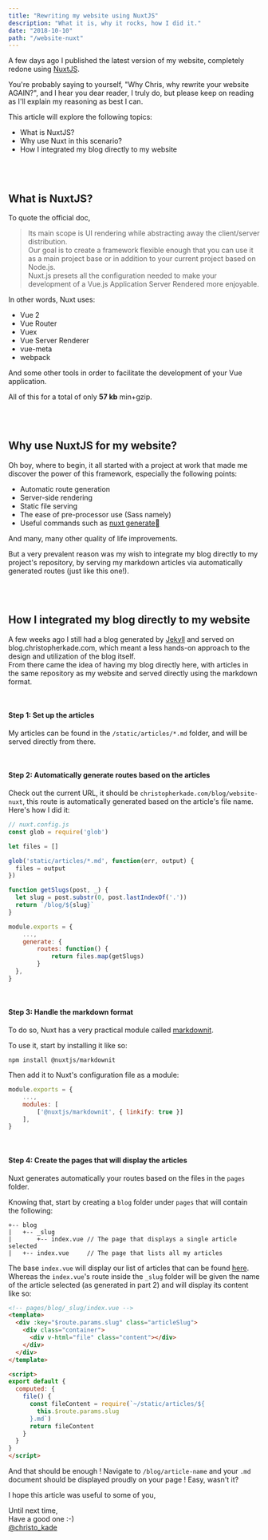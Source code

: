 ```yaml
---
title: "Rewriting my website using NuxtJS"
description: "What it is, why it rocks, how I did it."
date: "2018-10-10"
path: "/website-nuxt"
---
```


A few days ago I published the latest version of my website, completely redone using [NuxtJS](https://nuxtjs.org/).

You're probably saying to yourself, "Why Chris, why rewrite your website AGAIN?", and I hear you dear reader, I truly do, but please keep on reading as I'll explain my reasoning as best I can.

This article will explore the following topics:

- What is NuxtJS?
- Why use Nuxt in this scenario?
- How I integrated my blog directly to my website

<br><br>

## What is NuxtJS?

To quote the official doc,

> Its main scope is UI rendering while abstracting away the client/server distribution.  
> Our goal is to create a framework flexible enough that you can use it as a main project base or in addition to your current project based on Node.js.  
> Nuxt.js presets all the configuration needed to make your development of a Vue.js Application Server Rendered more enjoyable.

In other words, Nuxt uses:

- Vue 2
- Vue Router
- Vuex
- Vue Server Renderer
- vue-meta
- webpack

And some other tools in order to facilitate the development of your Vue application.

All of this for a total of only **57 kb** min+gzip.

<br><br>

## Why use NuxtJS for my website?

Oh boy, where to begin, it all started with a project at work that made me discover the power of this framework, especially the following points:

- Automatic route generation
- Server-side rendering
- Static file serving
- The ease of pre-processor use (Sass namely)
- Useful commands such as [nuxt generate](https://nuxtjs.org/api/configuration-generate/)

And many, many other quality of life improvements.

But a very prevalent reason was my wish to integrate my blog directly to my project's repository, by serving my markdown articles via automatically generated routes (just like this one!).

<br><br>

## How I integrated my blog directly to my website

A few weeks ago I still had a blog generated by [Jekyll](https://jekyllrb.com/) and served on blog.christopherkade.com, which meant a less hands-on approach to the design and utilization of the blog itself.  
From there came the idea of having my blog directly here, with articles in the same repository as my website and served directly using the markdown format.

<br>

#### Step 1: Set up the articles

My articles can be found in the `/static/articles/*.md` folder, and will be served directly from there.

<br>

#### Step 2: Automatically generate routes based on the articles

Check out the current URL, it should be `christopherkade.com/blog/website-nuxt`, this route is automatically generated based on the article's file name. Here's how I did it:

```js
// nuxt.config.js
const glob = require('glob')

let files = []

glob('static/articles/*.md', function(err, output) {
  files = output
})

function getSlugs(post, _) {
  let slug = post.substr(0, post.lastIndexOf('.'))
  return `/blog/${slug}`
}

module.exports = {
    ...,
    generate: {
        routes: function() {
            return files.map(getSlugs)
        }
  },
}
```

<br>

#### Step 3: Handle the markdown format

To do so, Nuxt has a very practical module called [markdownit](https://github.com/nuxt-community/modules/tree/master/packages/markdownit).

To use it, start by installing it like so:

`npm install @nuxtjs/markdownit`

Then add it to Nuxt's configuration file as a module:

```js
module.exports = {
    ...,
    modules: [
        ['@nuxtjs/markdownit', { linkify: true }]
    ],
}
```

<br>

#### Step 4: Create the pages that will display the articles

Nuxt generates automatically your routes based on the files in the `pages` folder.

Knowing that, start by creating a `blog` folder under `pages` that will contain the following:

```
+-- blog
|   +-- _slug
|       +-- index.vue // The page that displays a single article selected
|   +-- index.vue     // The page that lists all my articles
```

The base `index.vue` will display our list of articles that can be found [here](https://christopherkade.com/blog/). Whereas the `index.vue`'s route inside the `_slug` folder will be given the name of the article selected (as generated in part 2) and will display its content like so:

```html
<!-- pages/blog/_slug/index.vue -->
<template>
  <div :key="$route.params.slug" class="articleSlug">
    <div class="container">
      <div v-html="file" class="content"></div>
    </div>
  </div>
</template>

<script>
export default {
  computed: {
    file() {
      const fileContent = require(`~/static/articles/${
        this.$route.params.slug
      }.md`)
      return fileContent
    }
  }
}
</script>
```

And that should be enough ! Navigate to `/blog/article-name` and your `.md` document should be displayed proudly on your page ! Easy, wasn't it?

I hope this article was useful to some of you,

Until next time,  
Have a good one :-)  
[@christo_kade](https://twitter.com/christo_kade)
